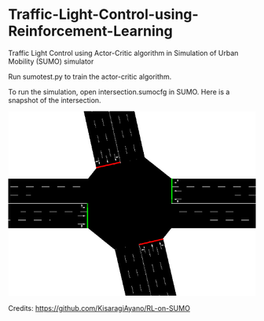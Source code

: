 # Traffic-Light-Control-using-Reinforcement-Learning
Traffic Light Control using Actor-Critic algorithm in Simulation of Urban Mobility (SUMO) simulator

Run sumotest.py to train the actor-critic algorithm.

To run the simulation, open intersection.sumocfg in SUMO. Here is a snapshot of the intersection.


![alt text](https://github.com/RupaliBhati/Traffic-Light-Control-using-Reinforcement-Learning/blob/master/Snapshot%20of%20Intersection.png)

Credits: https://github.com/KisaragiAyano/RL-on-SUMO
